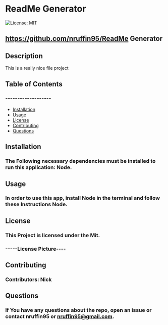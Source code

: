 
  # ReadMe Generator

  [![License: MIT](https://img.shields.io/badge/License-MIT-yellow.svg)](https://opensource.org/licenses/MIT)

  ## https://github.com/nruffin95/ReadMe Generator

  ## Description

  This is a really nice file project
  ## Table of Contents

  ### -------------------

  * [Installation](#installation)
  * [Usage](#usage)
  * [License](#license)
  * [Contributing](#contributing)
  * [Questions](#questions)

  ## Installation

  ### The Following necessary dependencies must be installed to run this application: Node.
  
  ## Usage

  ### In order to use this app, install Node in the terminal and follow these Instructions Node.
  
  ## License
  
  ### This Project is licensed under the Mit.
  
  ### -----License Picture----
  
  ## Contributing
  
  ### Contributors: Nick
  
  ## Questions
  
  ### If You have any questions about the repo, open an issue or contact nruffin95 or nruffin95@gmail.com.
